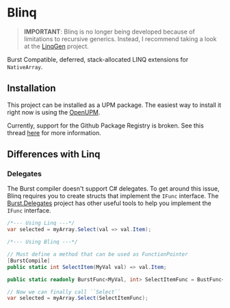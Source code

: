 Blinq
=====

> **IMPORTANT**: Blinq is no longer being developed because of limitations to recursive generics. Instead, I recommend taking a look at the [LinqGen](https://github.com/cathei/LinqGen) project.

Burst Compatible, deferred, stack-allocated LINQ extensions for `NativeArray`.

Installation
------------

This project can be installed as a UPM package. The easiest way to install it right now is using the [OpenUPM](https://openupm.com/packages/com.careboo.blinq/).

Currently, support for the Github Package Registry is broken. See this thread [here](https://forum.unity.com/threads/unable-to-publish-upm-packages-to-github-package-repo-as-of-07-10-2020.985268/#post-6409311) for more information.

Differences with Linq
---------------------

### Delegates

The Burst compiler doesn't support C# delegates. To get around this issue, Blinq requires you to create structs that implement the `IFunc` interface. The [Burst.Delegates](https://github.com/CareBoo/Burst.Delegates) project has other useful tools to help you implement the `IFunc` interface.

```cs
/*--- Using Linq ---*/
var selected = myArray.Select(val => val.Item);

/*--- Using Blinq ---*/

// Must define a method that can be used as FunctionPointer
[BurstCompile]
public static int SelectItem(MyVal val) => val.Item;

public static readonly BurstFunc<MyVal, int> SelectItemFunc = BustFunc<MyVal, int>.Compile(SelectItem);

// Now we can finally call ``Select``
var selected = myArray.Select(SelectItemFunc);
```

